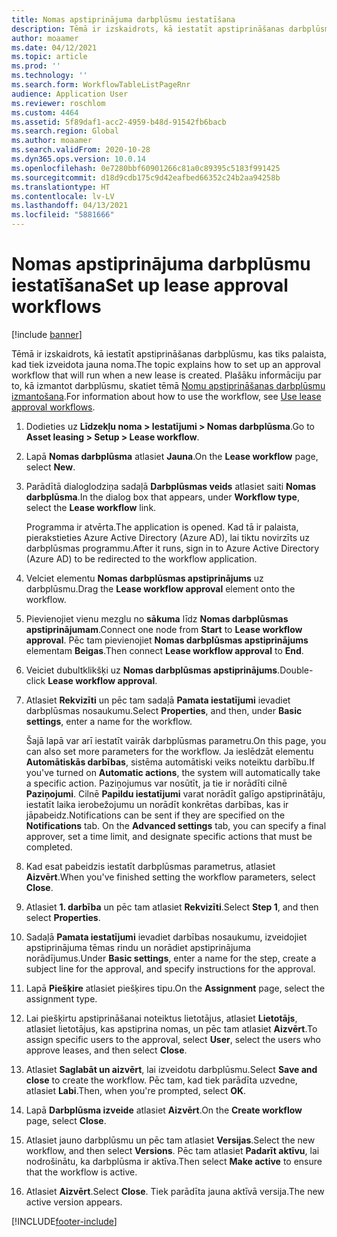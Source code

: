 ```yaml
---
title: Nomas apstiprinājuma darbplūsmu iestatīšana
description: Tēmā ir izskaidrots, kā iestatīt apstiprināšanas darbplūsmu, kas tiks palaista, kad tiek izveidota jauna noma.
author: moaamer
ms.date: 04/12/2021
ms.topic: article
ms.prod: ''
ms.technology: ''
ms.search.form: WorkflowTableListPageRnr
audience: Application User
ms.reviewer: roschlom
ms.custom: 4464
ms.assetid: 5f89daf1-acc2-4959-b48d-91542fb6bacb
ms.search.region: Global
ms.author: moaamer
ms.search.validFrom: 2020-10-28
ms.dyn365.ops.version: 10.0.14
ms.openlocfilehash: 0e7280bbf60901266c81a0c89395c5183f991425
ms.sourcegitcommit: d18d9cdb175c9d42eafbed66352c24b2aa94258b
ms.translationtype: HT
ms.contentlocale: lv-LV
ms.lasthandoff: 04/13/2021
ms.locfileid: "5881666"
---
```

# <a name="set-up-lease-approval-workflows"></a><span data-ttu-id="81d46-103">Nomas apstiprinājuma darbplūsmu iestatīšana</span><span class="sxs-lookup"><span data-stu-id="81d46-103">Set up lease approval workflows</span></span>

[!include [banner](../includes/banner.md)]

<span data-ttu-id="81d46-104">Tēmā ir izskaidrots, kā iestatīt apstiprināšanas darbplūsmu, kas tiks palaista, kad tiek izveidota jauna noma.</span><span class="sxs-lookup"><span data-stu-id="81d46-104">The topic explains how to set up an approval workflow that will run when a new lease is created.</span></span> <span data-ttu-id="81d46-105">Plašāku informāciju par to, kā izmantot darbplūsmu, skatiet tēmā [Nomu apstiprināšanas darbplūsmu izmantošana](use-create-lease-wrkflw.md).</span><span class="sxs-lookup"><span data-stu-id="81d46-105">For information about how to use the workflow, see [Use lease approval workflows](use-create-lease-wrkflw.md).</span></span> 

1. <span data-ttu-id="81d46-106">Dodieties uz **Līdzekļu noma \> Iestatījumi \> Nomas darbplūsma**.</span><span class="sxs-lookup"><span data-stu-id="81d46-106">Go to **Asset leasing \> Setup \> Lease workflow**.</span></span>
2. <span data-ttu-id="81d46-107">Lapā **Nomas darbplūsma** atlasiet **Jauna**.</span><span class="sxs-lookup"><span data-stu-id="81d46-107">On the **Lease workflow** page, select **New**.</span></span>
3. <span data-ttu-id="81d46-108">Parādītā dialoglodziņa sadaļā **Darbplūsmas veids** atlasiet saiti **Nomas darbplūsma**.</span><span class="sxs-lookup"><span data-stu-id="81d46-108">In the dialog box that appears, under **Workflow type**, select the **Lease workflow** link.</span></span>

    <span data-ttu-id="81d46-109">Programma ir atvērta.</span><span class="sxs-lookup"><span data-stu-id="81d46-109">The application is opened.</span></span> <span data-ttu-id="81d46-110">Kad tā ir palaista, pierakstieties Azure Active Directory (Azure AD), lai tiktu novirzīts uz darbplūsmas programmu.</span><span class="sxs-lookup"><span data-stu-id="81d46-110">After it runs, sign in to Azure Active Directory (Azure AD) to be redirected to the workflow application.</span></span>

4. <span data-ttu-id="81d46-111">Velciet elementu **Nomas darbplūsmas apstiprinājums** uz darbplūsmu.</span><span class="sxs-lookup"><span data-stu-id="81d46-111">Drag the **Lease workflow approval** element onto the workflow.</span></span>
5. <span data-ttu-id="81d46-112">Pievienojiet vienu mezglu no **sākuma** līdz **Nomas darbplūsmas apstiprinājumam**.</span><span class="sxs-lookup"><span data-stu-id="81d46-112">Connect one node from **Start** to **Lease workflow approval**.</span></span> <span data-ttu-id="81d46-113">Pēc tam pievienojiet **Nomas darbplūsmas apstiprinājums** elementam **Beigas**.</span><span class="sxs-lookup"><span data-stu-id="81d46-113">Then connect **Lease workflow approval** to **End**.</span></span>
6. <span data-ttu-id="81d46-114">Veiciet dubultklikšķi uz **Nomas darbplūsmas apstiprinājums**.</span><span class="sxs-lookup"><span data-stu-id="81d46-114">Double-click **Lease workflow approval**.</span></span>
7. <span data-ttu-id="81d46-115">Atlasiet **Rekvizīti** un pēc tam sadaļā **Pamata iestatījumi** ievadiet darbplūsmas nosaukumu.</span><span class="sxs-lookup"><span data-stu-id="81d46-115">Select **Properties**, and then, under **Basic settings**, enter a name for the workflow.</span></span>

    <span data-ttu-id="81d46-116">Šajā lapā var arī iestatīt vairāk darbplūsmas parametru.</span><span class="sxs-lookup"><span data-stu-id="81d46-116">On this page, you can also set more parameters for the workflow.</span></span> <span data-ttu-id="81d46-117">Ja ieslēdzāt elementu **Automātiskās darbības**, sistēma automātiski veiks noteiktu darbību.</span><span class="sxs-lookup"><span data-stu-id="81d46-117">If you've turned on **Automatic actions**, the system will automatically take a specific action.</span></span> <span data-ttu-id="81d46-118">Paziņojumus var nosūtīt, ja tie ir norādīti cilnē **Paziņojumi**. Cilnē **Papildu iestatījumi** varat norādīt galīgo apstiprinātāju, iestatīt laika ierobežojumu un norādīt konkrētas darbības, kas ir jāpabeidz.</span><span class="sxs-lookup"><span data-stu-id="81d46-118">Notifications can be sent if they are specified on the **Notifications** tab. On the **Advanced settings** tab, you can specify a final approver, set a time limit, and designate specific actions that must be completed.</span></span>

8. <span data-ttu-id="81d46-119">Kad esat pabeidzis iestatīt darbplūsmas parametrus, atlasiet **Aizvērt**.</span><span class="sxs-lookup"><span data-stu-id="81d46-119">When you've finished setting the workflow parameters, select **Close**.</span></span>
9. <span data-ttu-id="81d46-120">Atlasiet **1. darbība** un pēc tam atlasiet **Rekvizīti**.</span><span class="sxs-lookup"><span data-stu-id="81d46-120">Select **Step 1**, and then select **Properties**.</span></span>
10. <span data-ttu-id="81d46-121">Sadaļā **Pamata iestatījumi** ievadiet darbības nosaukumu, izveidojiet apstiprinājuma tēmas rindu un norādiet apstiprinājuma norādījumus.</span><span class="sxs-lookup"><span data-stu-id="81d46-121">Under **Basic settings**, enter a name for the step, create a subject line for the approval, and specify instructions for the approval.</span></span>
11. <span data-ttu-id="81d46-122">Lapā **Piešķire** atlasiet piešķires tipu.</span><span class="sxs-lookup"><span data-stu-id="81d46-122">On the **Assignment** page, select the assignment type.</span></span>
12. <span data-ttu-id="81d46-123">Lai piešķirtu apstiprināšanai noteiktus lietotājus, atlasiet **Lietotājs**, atlasiet lietotājus, kas apstiprina nomas, un pēc tam atlasiet **Aizvērt**.</span><span class="sxs-lookup"><span data-stu-id="81d46-123">To assign specific users to the approval, select **User**, select the users who approve leases, and then select **Close**.</span></span>
13. <span data-ttu-id="81d46-124">Atlasiet **Saglabāt un aizvērt**, lai izveidotu darbplūsmu.</span><span class="sxs-lookup"><span data-stu-id="81d46-124">Select **Save and close** to create the workflow.</span></span> <span data-ttu-id="81d46-125">Pēc tam, kad tiek parādīta uzvedne, atlasiet **Labi**.</span><span class="sxs-lookup"><span data-stu-id="81d46-125">Then, when you're prompted, select **OK**.</span></span>
14. <span data-ttu-id="81d46-126">Lapā **Darbplūsma izveide** atlasiet **Aizvērt**.</span><span class="sxs-lookup"><span data-stu-id="81d46-126">On the **Create workflow** page, select **Close**.</span></span>
14. <span data-ttu-id="81d46-127">Atlasiet jauno darbplūsmu un pēc tam atlasiet **Versijas**.</span><span class="sxs-lookup"><span data-stu-id="81d46-127">Select the new workflow, and then select **Versions**.</span></span> <span data-ttu-id="81d46-128">Pēc tam atlasiet **Padarīt aktīvu**, lai nodrošinātu, ka darbplūsma ir aktīva.</span><span class="sxs-lookup"><span data-stu-id="81d46-128">Then select **Make active** to ensure that the workflow is active.</span></span>
15. <span data-ttu-id="81d46-129">Atlasiet **Aizvērt**.</span><span class="sxs-lookup"><span data-stu-id="81d46-129">Select **Close**.</span></span> <span data-ttu-id="81d46-130">Tiek parādīta jauna aktīvā versija.</span><span class="sxs-lookup"><span data-stu-id="81d46-130">The new active version appears.</span></span>


[!INCLUDE[footer-include](../../includes/footer-banner.md)]
